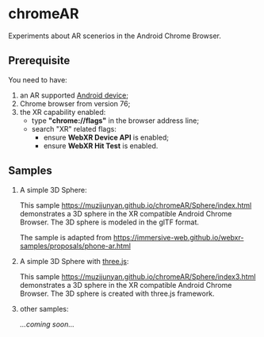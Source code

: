 # chromeAR

Experiments about AR scenerios in the Android Chrome Browser. 
## Prerequisite

You need to have:

1. an AR supported [Android device](https://developers.google.com/ar/discover/supported-devices);
2. Chrome browser from version 76;
3. the XR capability enabled:
    - type <b>"chrome://flags"</b> in the browser address line;
    - search "XR" related flags:
        - ensure <b>WebXR Device API</b> is enabled;
        - ensure <b>WebXR Hit Test</b> is enabled.


## Samples

1. A simple 3D Sphere:

    This sample https://muzijunyan.github.io/chromeAR/Sphere/index.html demonstrates a 3D sphere in the XR compatible Android Chrome Browser. The 3D sphere is modeled in the glTF format.

    The sample is adapted from https://immersive-web.github.io/webxr-samples/proposals/phone-ar.html

2. A simple 3D Sphere with [three.js](https://threejs.org/):

    This sample https://muzijunyan.github.io/chromeAR/Sphere/index3.html demonstrates a 3D sphere in the XR compatible Android Chrome Browser. The 3D sphere is created with three.js framework.

3. other samples:

    <i>...coming soon...<i>


